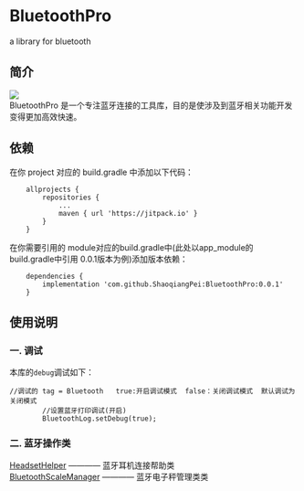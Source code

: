 # BluetoothPro
a library for bluetooth

## 简介
[![](https://jitpack.io/v/ShaoqiangPei/BluetoothPro.svg)](https://jitpack.io/#ShaoqiangPei/BluetoothPro)  
BluetoothPro 是一个专注蓝牙连接的工具库，目的是使涉及到蓝牙相关功能开发变得更加高效快速。

## 依赖
在你 project 对应的 build.gradle 中添加以下代码：
```
	allprojects {
		repositories {
			...
			maven { url 'https://jitpack.io' }
		}
	}
```
在你需要引用的 module对应的build.gradle中(此处以app_module的build.gradle中引用 0.0.1版本为例)添加版本依赖：
```
	dependencies {
        implementation 'com.github.ShaoqiangPei:BluetoothPro:0.0.1'
	}
```

## 使用说明
### 一. 调试
本库的`debug`调试如下：
```
//调试的 tag = Bluetooth   true:开启调试模式  false：关闭调试模式  默认调试为关闭模式
        //设置蓝牙打印调试(开启)
        BluetoothLog.setDebug(true);
```
### 二. 蓝牙操作类
[HeadsetHelper](https://github.com/ShaoqiangPei/BluetoothPro/blob/master/read/HeadsetHelper%E4%BD%BF%E7%94%A8%E8%AF%B4%E6%98%8E.md) ———— 蓝牙耳机连接帮助类  
[BluetoothScaleManager](https://github.com/ShaoqiangPei/BluetoothPro/blob/master/read/BluetoothScaleManager%E4%BD%BF%E7%94%A8%E8%AF%B4%E6%98%8E.md) ———— 蓝牙电子秤管理类类

